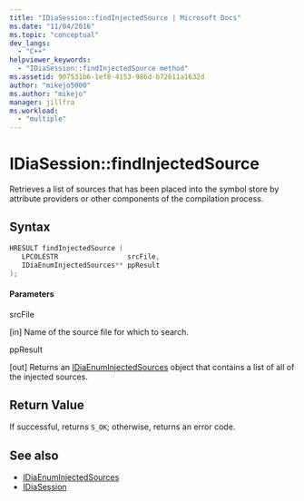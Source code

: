 ```yaml
---
title: "IDiaSession::findInjectedSource | Microsoft Docs"
ms.date: "11/04/2016"
ms.topic: "conceptual"
dev_langs:
  - "C++"
helpviewer_keywords:
  - "IDiaSession::findInjectedSource method"
ms.assetid: 907531b6-1ef8-4153-986d-b72611a1632d
author: "mikejo5000"
ms.author: "mikejo"
manager: jillfra
ms.workload:
  - "multiple"
---
```

# IDiaSession::findInjectedSource
Retrieves a list of sources that has been placed into the symbol store by attribute providers or other components of the compilation process.

## Syntax

```C++
HRESULT findInjectedSource ( 
   LPCOLESTR                 srcFile,
   IDiaEnumInjectedSources** ppResult
);
```

#### Parameters
 srcFile

[in] Name of the source file for which to search.

 ppResult

[out] Returns an [IDiaEnumInjectedSources](../../debugger/debug-interface-access/idiaenuminjectedsources.md) object that contains a list of all of the injected sources.

## Return Value
 If successful, returns `S_OK`; otherwise, returns an error code.

## See also
- [IDiaEnumInjectedSources](../../debugger/debug-interface-access/idiaenuminjectedsources.md)
- [IDiaSession](../../debugger/debug-interface-access/idiasession.md)
